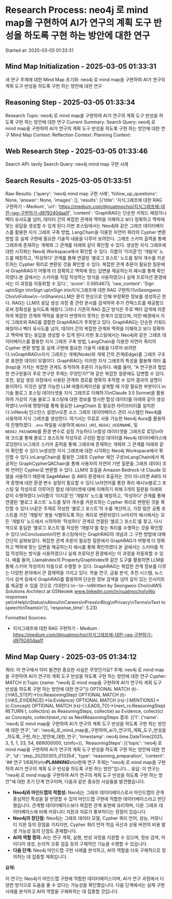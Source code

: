 # Research Process: neo4j 로 mind map을 구현하여 AI가 연구의 계획 도구 반성을 하도록 구현 하는 방안에 대한 연구
Started at: 2025-03-05 01:33:31


## Mind Map Initialization - 2025-03-05 01:33:31
새 연구 주제에 대한 Mind Map 초기화: neo4j 로 mind map을 구현하여 AI가 연구의 계획 도구 반성을 하도록 구현 하는 방안에 대한 연구

## Reasoning Step - 2025-03-05 01:33:34
Research Topic: neo4j 로 mind map을 구현하여 AI가 연구의 계획 도구 반성을 하도록 구현 하는 방안에 대한 연구
Current Summary: 
Search Query: neo4j 로 mind map을 구현하여 AI가 연구의 계획 도구 반성을 하도록 구현 하는 방안에 대한 연구
Mind Map Context: 
Reflection Context: 
Planning Context: 

## Web Research Step - 2025-03-05 01:33:46
Search API: tavily
Search Query: neo4j mind map 구현 사례


## Search Results - 2025-03-05 01:33:51
Raw Results:
{'query': 'neo4j mind map 구현 사례', 'follow_up_questions': None, 'answer': None, 'images': [], 'results': [{'title': '지식그래프에 대한 RAG 구현하기 - Medium', 'url': 'https://medium.com/@nuatmochoi/지식그래프에-대한-rag-구현하기-d979240daa1f', 'content': 'GraphRAG는 단순한 키워드 매칭이나 벡터 유사도를 넘어, 데이터 간의 복잡한 관계와 맥락을 이해하고 보다 정확하고 맥락에 맞는 응답을 생성할 수 있게 된다.이번 포스팅에서는 Neo4j와 같은 그래프 데이터베이스를 활용한 지식 그래프 구축 방법, LangChain을 이용한 자연어 쿼리의 Cypher 변환 방법 등 실제 구현에 필요한 기술적 내용을 다루어 보려한다. 그래프 스키마 출력을 통해 그래프에 존재하는 개체와 그 관계를 아래와 같이 확인할 수 있다. 생성한 지식 그래프에 대한 시각화는 Neo4j Workspace에서 확인할 수 있다. 이름이 ‘이지훈’인 ‘개발자’ 노드를 매칭하고, ‘작성하다’ 관계를 통해 연결된 ‘블로그 포스트’ 노드를 찾아 개수를 카운트하는 Cypher 쿼리로 변환된 것을 확인할 수 있다. 복잡한 관계 추론이 필요한 질문에서 GraphRAG가 어떻게 더 정확하고 맥락에 맞는 답변을 제공하는지 예시를 통해 확인하였다.본 글에서는 스키마를 직접 작성하는 방식을 사용하였으나 실제 프로덕션 환경에서는 이 과정을 자동화할 수 있다.', 'score': 0.5654673, 'raw_content': 'Sign up\nSign in\nSign up\nSign in\n지식그래프에 대한 RAG 구현하기\nSeongwoo Choi\nFollow\n--\nShare\nLLM은 환각 현상으로 인해 부정확한 정보를 생성하곤 한다. RAG는 LLM의 응답 생성 과정 중 관련 문서를 검색하여 추가 컨텍스트를 제공함으로써 정확성을 높이도록 해왔다.그러나 기존의 RAG 접근 방식은 주로 벡터 검색에 의존하여 복잡한 관계와 맥락을 충분히 반영하지 못하는 한계가 있었으며, 이런 배경에서 지식 그래프와 RAG를 결합한 GraphRAG가 주목받고 있다. GraphRAG는 단순한 키워드 매칭이나 벡터 유사도를 넘어, 데이터 간의 복잡한 관계와 맥락을 이해하고 보다 정확하고 맥락에 맞는 응답을 생성할 수 있게 된다.이번 포스팅에서는 Neo4j와 같은 그래프 데이터베이스를 활용한 지식 그래프 구축 방법, LangChain을 이용한 자연어 쿼리의 Cypher 변환 방법 등 실제 구현에 필요한 기술적 내용을 다루어 보려한다.\nGraphRAG\n지식 그래프는 개체(Node)와 개체 간의 관계(Edge)를 그래프 구조로 표현한 데이터 모델이다. GraphRAG는 이러한 지식 그래프의 특성을 활용해 여러 홉(hop)을 거치는 복잡한 관계도 추적하여 추론이 가능하다. 예를 들어, “A 연구원과 협업한 연구원들이 주로 연구한 주제는 무엇인가?”와 같은 복잡한 질문에도 답변할 수 있다.또한, 응답 생성 과정에서 사용된 관계와 경로를 명확히 추적할 수 있어 결과의 설명이 용이하다. 이것은 설명 가능한 LLM 애플리케이션을 설계할 때 가장 필요한 부분이다.\n기술 블로그 포스팅 데이터셋을 지식 그래프로 이해하기\nClaude 3.5 Sonnet을 활용하여 가상의 기술 블로그 포스팅에 대한 정보를 명시한 합성 데이터를 아래와 같이 생성하였다.\n아래 명령어를 통해 필요한 LangChain 등 필요한 라이브러리를 설치한다.\nNeo4j 인스턴스 설정\n오픈 소스 그래프 데이터베이스 관리 시스템인 Neo4j를 사용하여 지식 그래프를 생성한다. 여기서는 무료로 사용 가능한 Neo4j Aura를 활용하여 진행하겠다. `.env` 파일을 사용하여 `NEO4J_URI`, `NEO4J_USERNAME`, 및 `NEO4J_PASSWORD`를 환경 변수로 설정 가능하다.\n합성 데이터셋을 그래프로 로딩\n아래 코드를 통해 블로그 포스트와 작성자로 구성된 합성 데이터를 Neo4j 데이터베이스에 로딩한다.\n그래프 스키마 출력을 통해 그래프에 존재하는 개체와 그 관계를 아래와 같이 확인할 수 있다.\n생성한 지식 그래프에 대한 시각화는 Neo4j Workspace에서 확인할 수 있다.\nLangChain을 활용한 그래프 Cypher 체인 구성\nLangChain에서 제공하는 GraphCypherQAChain을 통해 사용자의 자연어 기반 질문을 그래프 데이터 조회 언어인 Cypher로 변환할 수 있다. LLM의 호출을 Amazon Bedrock 내 Claude 모델을 사용하기 때문에 SageMaker 등 AWS 환경에서 호출하는 것이 아니라면 AWS 자격 증명에 대한 환경 변수 설정이 필요할 수 있다.\n자연어를 통한 쿼리 예시\n블로그 포스팅 및 작성자로 이루어진 합성 데이터셋에 대해 이해하기 위해 3개의 질문을 아래와 같이 수행하였다.\n이름이 ‘이지훈’인 ‘개발자’ 노드를 매칭하고, ‘작성하다’ 관계를 통해 연결된 ‘블로그 포스트’ 노드를 찾아 개수를 카운트하는 Cypher 쿼리로 변환된 것을 확인할 수 있다.\n같은 주제로 작성한 ‘블로그 포스트’의 수를 계산하고, 가장 많은 공통 포스트를 가진 ‘개발자’ 쌍을 식별하도록 하는 쿼리로 변환되었다.\n마지막 예시에서는 모든 ‘개발자’ 노드에서 시작하여 ‘작성하다’ 관계로 연결된 ‘블로그 포스트’를 찾고, 다시 역으로 동일한 ‘블로그 포스트’를 작성한 ‘개발자’를 찾는 쿼리를 수행하는 것을 확인할 수 있다.\nConclusion\n이번 포스팅에서는 GraphRAG의 개념과 그 구현 방법에 대해 간단히 살펴보았다. 복잡한 관계 추론이 필요한 질문에서 GraphRAG가 어떻게 더 정확하고 맥락에 맞는 답변을 제공하는지 예시를 통해 확인하였다.본 글에서는 스키마를 직접 작성하는 방식을 사용하였으나 실제 프로덕션 환경에서는 이 과정을 자동화할 수 있다. 예를 들어, LlamaIndex의 PropertyGraphIndex와 같은 도구를 활용하면 LLM을 통해 스키마 작성까지 자동으로 수행할 수 있다. GraphRAG는 복잡한 관계 정보를 다루는 다양한 분야에서 큰 잠재력을 가지고 있다. 학술 연구, 금융 분석, 추천 시스템, 뉴스 기사 검색 등에서 GraphRAG를 활용하여 단순한 정보 검색을 넘어 깊이 있는 인사이트를 제공할 수 있을 것으로 기대한다.\n--\n--\nWritten by Seongwoo Choi\nAWS Solutions Architect at GSNeotek www.linkedin.com/in/nuatmochoi\nNo responses yet\nHelp\nStatus\nAbout\nCareers\nPress\nBlog\nPrivacy\nTerms\nText to speech\nTeams\n'}], 'response_time': 5.23}

Formatted Sources:
* 지식그래프에 대한 RAG 구현하기 - Medium : https://medium.com/@nuatmochoi/지식그래프에-대한-rag-구현하기-d979240daa1f

## Mind Map Query - 2025-03-05 01:34:12
쿼리: 이 연구에서 이미 발견한 중요한 사실은 무엇인가요? 주제: neo4j 로 mind map을 구현하여 AI가 연구의 계획 도구 반성을 하도록 구현 하는 방안에 대한 연구
Cypher: MATCH (t:Topic {name: "neo4j 로 mind map을 구현하여 AI가 연구의 계획 도구 반성을 하도록 구현 하는 방안에 대한 연구"})
OPTIONAL MATCH (t)-[:HAS_STEP]->(rs:ReasoningStep)
OPTIONAL MATCH (t)-[:HAS_EVIDENCE]->(e:Evidence)
OPTIONAL MATCH (rs)-[:MENTIONS]->(c:Concept)
OPTIONAL MATCH (rs)-[:LEADS_TO]->(next_rs:ReasoningStep)
RETURN t, collect(rs) as ReasoningSteps, collect(e) as Evidence, collect(c) as Concepts, collect(next_rs) as NextReasoningSteps
결과: [{'t': {'name': 'neo4j 로 mind map을 구현하여 AI가 연구의 계획 도구 반성을 하도록 구현 하는 방안에 대한 연구', 'id': 'neo4j_로_mind_map을_구현하여_ai가_연구의_계획_도구_반성을_하도록_구현_하는_방안에_대한_연구', 'timestamp': neo4j.time.DateTime(2025, 3, 5, 1, 33, 54, 669000000, tzinfo=<UTC>)}, 'ReasoningSteps': [{'topic': 'neo4j 로 mind map을 구현하여 AI가 연구의 계획 도구 반성을 하도록 구현 하는 방안에 대한 연구', 'id': 'step_20250305_013354', 'type': 'reasoning_preparation', 'content': '## 연구 1/6회차\n\n**PLANNING**\n\n현재 연구 주제는 "neo4j 로 mind map을 구현하여 AI가 연구의 계획 도구 반성을 하도록 구현 하는 방안"입니다...
응답: 이 연구는 "neo4j 로 mind map을 구현하여 AI가 연구의 계획 도구 반성을 하도록 구현 하는 방안"에 대한 초기 단계 연구이며, 다음과 같은 중요한 사실들을 발견했습니다.

*   **Neo4j와 마인드맵의 적합성:** Neo4j는 그래프 데이터베이스로서 마인드맵의 관계 중심적인 특성을 잘 반영할 수 있어 마인드맵 구현에 적합한 데이터베이스라고 판단했습니다. 관계형 데이터베이스보다 복잡한 관계 표현에 유리하며, 다른 그래프 데이터베이스에 비해 커뮤니티 지원과 자료가 풍부하다는 장점이 있습니다.
*   **Neo4j의 장단점:** Neo4j는 그래프 데이터 모델, Cypher 쿼리 언어, 성능, 커뮤니티 지원 등의 장점을 가지지만, Cypher 쿼리 언어 학습 곡선과 상용 버전의 비용 발생 가능성 등의 단점도 존재합니다.
*   **AI의 역할 정의:** AI는 연구 계획, 실행, 반성 과정을 지원할 수 있으며, 정보 검색, 아이디어 생성, 논리적 오류 검출 등의 구체적인 기능을 수행할 수 있습니다.
*   **다음 단계:** Neo4j 마인드맵 구현 사례를 분석하고, AI의 역할을 더욱 구체적으로 정의하는 데 집중할 계획입니다.

**요약:**

이 연구는 Neo4j가 마인드맵 구현에 적합한 데이터베이스이며, AI가 연구 과정에서 다양한 방식으로 도움을 줄 수 있다는 가능성을 확인했습니다. 다음 단계에서는 실제 구현 사례를 분석하고 AI의 역할을 구체화하는 데 집중할 것입니다.
